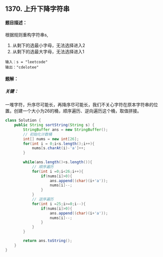 ## 1370. 上升下降字符串

#### 题目描述：

根据规则重构字符串s,

1. 从剩下的选最小字母，无法选择进入2
2. 从剩下的选最大字母，无法选择进入1

```
输入：s = "leetcode"
输出："cdelotee"
```

#### 题解：

##### 关键：

​	 一堆字符，升序尽可能长，再降序尽可能长，我们不关心字符在原本字符串的位置。创建一个大小为26的桶，顺序遍历、逆向遍历这个桶，取值拼接。

```java
class Solution {
    public String sortString(String s) {
        StringBuffer ans = new StringBuffer();
		// 初始化计数桶
        int[] nums = new int[26];
        for(int i = 0;i<s.length();i++){
            nums[s.charAt(i)-'a']++;
        }
		
        while(ans.length()<s.length()){
            // 顺序遍历
            for(int i =0;i<26;i++){
                if(nums[i]>0){
                    ans.append((char)(i+'a'));
                    nums[i]--;
                }
            }
            // 逆序遍历
            for(int i =25;i>=0;i--){
                if(nums[i]>0){
                    ans.append((char)(i+'a'));
                    nums[i]--;
                }
            }
        }

        return ans.toString();
    }
}
```

